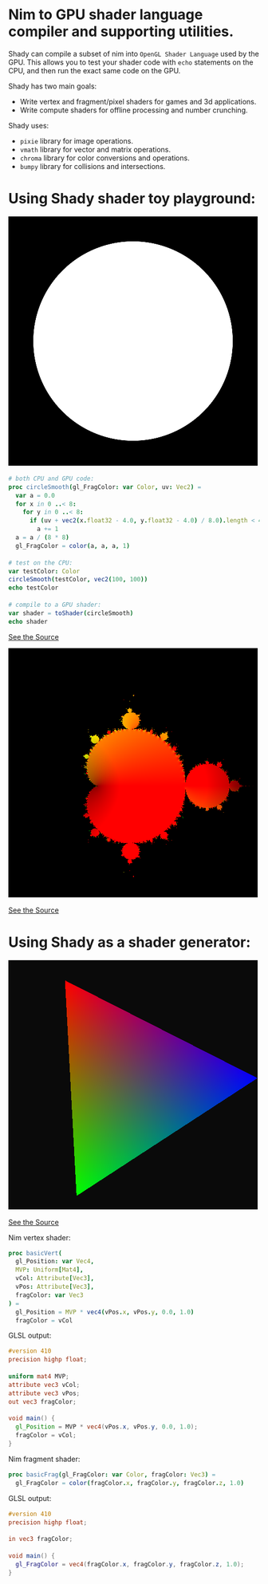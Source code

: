 # Nim to GPU shader language compiler and supporting utilities.

Shady can compile a subset of nim into `OpenGL Shader Language` used by the GPU. This allows you to test your shader code with `echo` statements on the CPU, and then run the exact same code on the GPU.

Shady has two main goals:

* Write vertex and fragment/pixel shaders for games and 3d applications.
* Write compute shaders for offline processing and number crunching.

Shady uses:
* `pixie` library for image operations.
* `vmath` library for vector and matrix operations.
* `chroma` library for color conversions and operations.
* `bumpy` library for collisions and intersections.

# Using Shady shader toy playground:

![triangle example](docs/circle.png)

```nim
# both CPU and GPU code:
proc circleSmooth(gl_FragColor: var Color, uv: Vec2) =
  var a = 0.0
  for x in 0 ..< 8:
    for y in 0 ..< 8:
      if (uv + vec2(x.float32 - 4.0, y.float32 - 4.0) / 8.0).length < 400.0:
        a += 1
  a = a / (8 * 8)
  gl_FragColor = color(a, a, a, 1)

# test on the CPU:
var testColor: Color
circleSmooth(testColor, vec2(100, 100))
echo testColor

# compile to a GPU shader:
var shader = toShader(circleSmooth)
echo shader
```

[See the Source](examples/circle.nim)

![triangle example](docs/mandelbrot.png)

[See the Source](examples/mandelbrot.nim)

# Using Shady as a shader generator:

![triangle example](docs/triangle.png)

[See the Source](examples/triangle.nim)

Nim vertex shader:
```nim
proc basicVert(
  gl_Position: var Vec4,
  MVP: Uniform[Mat4],
  vCol: Attribute[Vec3],
  vPos: Attribute[Vec3],
  fragColor: var Vec3
) =
  gl_Position = MVP * vec4(vPos.x, vPos.y, 0.0, 1.0)
  fragColor = vCol
```

GLSL output:
```glsl
#version 410
precision highp float;

uniform mat4 MVP;
attribute vec3 vCol;
attribute vec3 vPos;
out vec3 fragColor;

void main() {
  gl_Position = MVP * vec4(vPos.x, vPos.y, 0.0, 1.0);
  fragColor = vCol;
}
```

Nim fragment shader:
```nim
proc basicFrag(gl_FragColor: var Color, fragColor: Vec3) =
  gl_FragColor = color(fragColor.x, fragColor.y, fragColor.z, 1.0)
```

GLSL output:
```glsl
#version 410
precision highp float;

in vec3 fragColor;

void main() {
  gl_FragColor = vec4(fragColor.x, fragColor.y, fragColor.z, 1.0);
}
```
